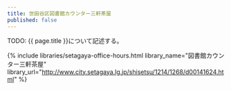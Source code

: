 ```yaml
---
title: 世田谷区図書館カウンター三軒茶屋
published: false
---
```


TODO: {{ page.title }}について記述する。

{% include libraries/setagaya-office-hours.html
    library_name="図書館カウンター三軒茶屋"
    library_url="http://www.city.setagaya.lg.jp/shisetsu/1214/1268/d00141624.html" %}
